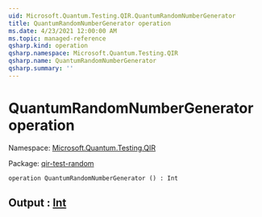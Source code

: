 ```yaml
---
uid: Microsoft.Quantum.Testing.QIR.QuantumRandomNumberGenerator
title: QuantumRandomNumberGenerator operation
ms.date: 4/23/2021 12:00:00 AM
ms.topic: managed-reference
qsharp.kind: operation
qsharp.namespace: Microsoft.Quantum.Testing.QIR
qsharp.name: QuantumRandomNumberGenerator
qsharp.summary: ''
---
```


# QuantumRandomNumberGenerator operation

Namespace: [Microsoft.Quantum.Testing.QIR](xref:Microsoft.Quantum.Testing.QIR)

Package: [qir-test-random](https://nuget.org/packages/qir-test-random)




```qsharp
operation QuantumRandomNumberGenerator () : Int
```


## Output : [Int](xref:microsoft.quantum.qsharp.valueliterals#int-literals)

